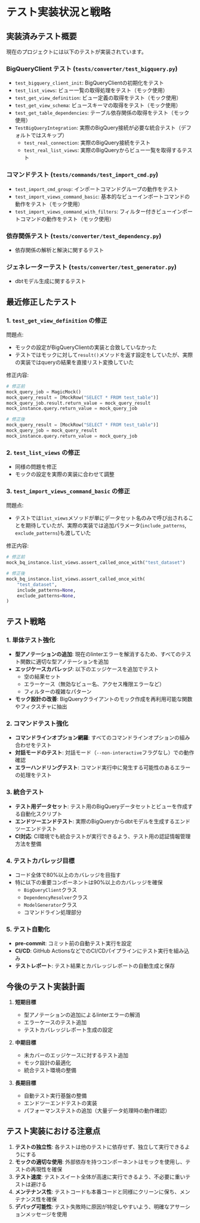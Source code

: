 # テスト実装状況と戦略

## 実装済みテスト概要

現在のプロジェクトには以下のテストが実装されています。

### BigQueryClient テスト (`tests/converter/test_bigquery.py`)

- `test_bigquery_client_init`: BigQueryClientの初期化をテスト
- `test_list_views`: ビュー一覧の取得処理をテスト（モック使用）
- `test_get_view_definition`: ビュー定義の取得をテスト（モック使用）
- `test_get_view_schema`: ビュースキーマの取得をテスト（モック使用）
- `test_get_table_dependencies`: テーブル依存関係の取得をテスト（モック使用）
- `TestBigQueryIntegration`: 実際のBigQuery接続が必要な統合テスト（デフォルトではスキップ）
  - `test_real_connection`: 実際のBigQuery接続をテスト
  - `test_real_list_views`: 実際のBigQueryからビュー一覧を取得するテスト

### コマンドテスト (`tests/commands/test_import_cmd.py`)

- `test_import_cmd_group`: インポートコマンドグループの動作をテスト
- `test_import_views_command_basic`: 基本的なビューインポートコマンドの動作をテスト（モック使用）
- `test_import_views_command_with_filters`: フィルター付きビューインポートコマンドの動作をテスト（モック使用）

### 依存関係テスト (`tests/converter/test_dependency.py`)

- 依存関係の解析と解決に関するテスト

### ジェネレーターテスト (`tests/converter/test_generator.py`)

- dbtモデル生成に関するテスト

## 最近修正したテスト

### 1. `test_get_view_definition` の修正

問題点:
- モックの設定がBigQueryClientの実装と合致していなかった
- テストではモックに対して`result()`メソッドを返す設定をしていたが、実際の実装ではqueryの結果を直接リスト変換していた

修正内容:
```python
# 修正前
mock_query_job = MagicMock()
mock_query_result = [MockRow("SELECT * FROM test_table")]
mock_query_job.result.return_value = mock_query_result
mock_instance.query.return_value = mock_query_job

# 修正後
mock_query_result = [MockRow("SELECT * FROM test_table")]
mock_query_job = mock_query_result
mock_instance.query.return_value = mock_query_job
```

### 2. `test_list_views` の修正

- 同様の問題を修正
- モックの設定を実際の実装に合わせて調整

### 3. `test_import_views_command_basic` の修正

問題点:
- テストでは`list_views`メソッドが単にデータセット名のみで呼び出されることを期待していたが、実際の実装では追加パラメータ(`include_patterns`, `exclude_patterns`)も渡していた

修正内容:
```python
# 修正前
mock_bq_instance.list_views.assert_called_once_with("test_dataset")

# 修正後
mock_bq_instance.list_views.assert_called_once_with(
    "test_dataset",
    include_patterns=None,
    exclude_patterns=None,
)
```

## テスト戦略

### 1. 単体テスト強化

- **型アノテーションの追加**: 現在のlinterエラーを解消するため、すべてのテスト関数に適切な型アノテーションを追加
- **エッジケースカバレッジ**: 以下のエッジケースを追加でテスト
  - 空の結果セット
  - エラーケース（無効なビュー名、アクセス権限エラーなど）
  - フィルターの複雑なパターン
- **モック設計の改善**: BigQueryクライアントのモック作成を再利用可能な関数やフィクスチャに抽出

### 2. コマンドテスト強化

- **コマンドラインオプション網羅**: すべてのコマンドラインオプションの組み合わせをテスト
- **対話モードのテスト**: 対話モード（`--non-interactive`フラグなし）での動作確認
- **エラーハンドリングテスト**: コマンド実行中に発生する可能性のあるエラーの処理をテスト

### 3. 統合テスト

- **テスト用データセット**: テスト用のBigQueryデータセットとビューを作成する自動化スクリプト
- **エンドツーエンドテスト**: 実際のBigQueryからdbtモデルを生成するエンドツーエンドテスト
- **CI対応**: CI環境でも統合テストが実行できるよう、テスト用の認証情報管理方法を整備

### 4. テストカバレッジ目標

- コード全体で80%以上のカバレッジを目指す
- 特に以下の重要コンポーネントは90%以上のカバレッジを確保
  - `BigQueryClient`クラス
  - `DependencyResolver`クラス
  - `ModelGenerator`クラス
  - コマンドライン処理部分

### 5. テスト自動化

- **pre-commit**: コミット前の自動テスト実行を設定
- **CI/CD**: GitHub ActionsなどでのCI/CDパイプラインにテスト実行を組み込み
- **テストレポート**: テスト結果とカバレッジレポートの自動生成と保存

## 今後のテスト実装計画

1. **短期目標**
   - 型アノテーションの追加によるlinterエラーの解消
   - エラーケースのテスト追加
   - テストカバレッジレポート生成の設定

2. **中期目標**
   - 未カバーのエッジケースに対するテスト追加
   - モック設計の最適化
   - 統合テスト環境の整備

3. **長期目標**
   - 自動テスト実行基盤の整備
   - エンドツーエンドテストの実装
   - パフォーマンステストの追加（大量データ処理時の動作確認）

## テスト実装における注意点

1. **テストの独立性**: 各テストは他のテストに依存せず、独立して実行できるようにする
2. **モックの適切な使用**: 外部依存を持つコンポーネントはモックを使用し、テストの再現性を確保
3. **テスト速度**: テストスイート全体が高速に実行できるよう、不必要に重いテストは避ける
4. **メンテナンス性**: テストコードも本番コードと同様にクリーンに保ち、メンテナンス性を確保
5. **デバッグ可能性**: テスト失敗時に原因が特定しやすいよう、明確なアサーションメッセージを使用 